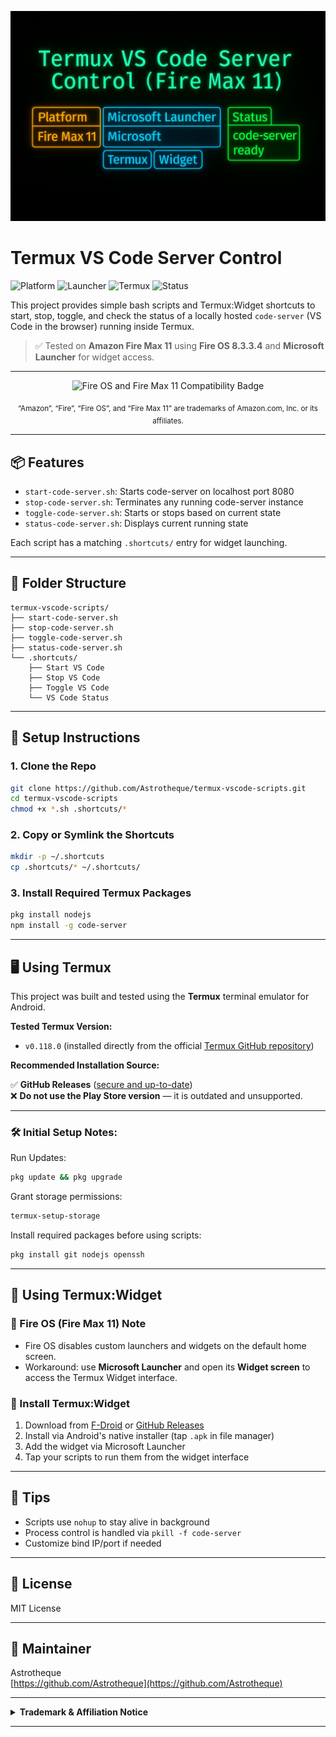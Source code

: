 ![Banner](banner.png)

# Termux VS Code Server Control

![Platform](https://img.shields.io/badge/platform-Fire%20Max%2011-orange)
![Launcher](https://img.shields.io/badge/launcher-Microsoft_Launcher-blue)
![Termux](https://img.shields.io/badge/Termux-Widget-green)
![Status](https://img.shields.io/badge/code--server-ready-brightgreen)

This project provides simple bash scripts and Termux:Widget shortcuts to start, stop, toggle, and check the status of a locally hosted `code-server` (VS Code in the browser) running inside Termux.

> ✅ Tested on **Amazon Fire Max 11** using **Fire OS 8.3.3.4** and **Microsoft Launcher** for widget access.
---

<p align="center">
  <img src="https://img.shields.io/badge/Compatible%20with-Fire%20OS%208%20and%20Fire%20Max%2011%20(2023)-orange?logo=amazon&logoColor=white&style=flat-square" alt="Fire OS and Fire Max 11 Compatibility Badge">
</p>

<p align="center">
  <sub>“Amazon”, “Fire”, “Fire OS”, and “Fire Max 11” are trademarks of Amazon.com, Inc. or its affiliates.</sub>
</p>

---


## 📦 Features

- `start-code-server.sh`: Starts code-server on localhost port 8080
- `stop-code-server.sh`: Terminates any running code-server instance
- `toggle-code-server.sh`: Starts or stops based on current state
- `status-code-server.sh`: Displays current running state

Each script has a matching `.shortcuts/` entry for widget launching.

---

## 🧱 Folder Structure

```
termux-vscode-scripts/
├── start-code-server.sh
├── stop-code-server.sh
├── toggle-code-server.sh
├── status-code-server.sh
└── .shortcuts/
    ├── Start VS Code
    ├── Stop VS Code
    ├── Toggle VS Code
    └── VS Code Status
```

---

## 🔧 Setup Instructions

### 1. Clone the Repo
```bash
git clone https://github.com/Astrotheque/termux-vscode-scripts.git
cd termux-vscode-scripts
chmod +x *.sh .shortcuts/*
```

### 2. Copy or Symlink the Shortcuts
```bash
mkdir -p ~/.shortcuts
cp .shortcuts/* ~/.shortcuts/
```

### 3. Install Required Termux Packages
```bash
pkg install nodejs
npm install -g code-server
```

---

## 🖥️ Using Termux

This project was built and tested using the **Termux** terminal emulator for Android.

**Tested Termux Version:**
- `v0.118.0` (installed directly from the official [Termux GitHub repository](https://github.com/termux/termux-app))

**Recommended Installation Source:**

✅ **GitHub Releases** ([secure and up-to-date](https://github.com/termux/termux-app/releases))  
❌ **Do not use the Play Store version** — it is outdated and unsupported.

---

### 🛠️ Initial Setup Notes:

Run Updates:
```bash
pkg update && pkg upgrade
```
Grant storage permissions:
```bash
termux-setup-storage
```
Install required packages before using scripts:
```bash
pkg install git nodejs openssh
```

---

## 🧩 Using Termux:Widget

### 🔹 Fire OS (Fire Max 11) Note

- Fire OS disables custom launchers and widgets on the default home screen.
- Workaround: use **Microsoft Launcher** and open its **Widget screen** to access the Termux Widget interface.

### 🔹 Install Termux:Widget

1. Download from [F-Droid](https://f-droid.org/en/packages/com.termux.widget/) or [GitHub Releases](https://github.com/termux/termux-widget/releases)
2. Install via Android's native installer (tap `.apk` in file manager)
3. Add the widget via Microsoft Launcher
4. Tap your scripts to run them from the widget interface

---

## 🧠 Tips

- Scripts use `nohup` to stay alive in background
- Process control is handled via `pkill -f code-server`
- Customize bind IP/port if needed

---

## 📜 License

MIT License

---

## 👤 Maintainer

Astrotheque  
[https://github.com/Astrotheque](https://github.com/Astrotheque)

---

<details>
<summary><strong>Trademark & Affiliation Notice</strong></summary>


**Termux** is developed by the open-source community and is not affiliated with  
[Amazon](https://www.amazon.com), [Microsoft](https://www.microsoft.com), or [Google](https://about.google/).

“Amazon,” “Fire,” “Fire OS,” and “Fire Max 11” are trademarks of  
[Amazon.com, Inc. or its affiliates](https://www.amazon.com/gp/help/customer/display.html?nodeId=201909000).

“Google Play” and “Google Play Store” are trademarks of  
[Google LLC](https://about.google/brand-resource-center/logos-list/).

“Microsoft” is a trademark of the  
[Microsoft group of companies](https://www.microsoft.com/en-us/legal/intellectualproperty/trademarks/).

</details>

---